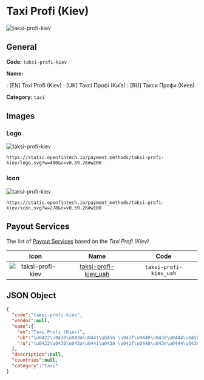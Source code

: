 
# Taxi Profi (Kiev) 
![taksi-profi-kiev](https://static.openfintech.io/payment_methods/taksi-profi-kiev/logo.svg?w=400&c=v0.59.26#w200)  

## General 
**Code:** `taksi-profi-kiev` 
 
**Name:** 
 
:	[EN] Taxi Profi (Kiev) 
:	[UK] Таксі Профі (Київ) 
:	[RU] Такси Профи (Киев) 
 
**Category:** `taxi` 
 

## Images 

### Logo 
![taksi-profi-kiev](https://static.openfintech.io/payment_methods/taksi-profi-kiev/logo.svg?w=400&c=v0.59.26#w200)  

```
https://static.openfintech.io/payment_methods/taksi-profi-kiev/logo.svg?w=400&c=v0.59.26#w200
```  

### Icon 
![taksi-profi-kiev](https://static.openfintech.io/payment_methods/taksi-profi-kiev/icon.svg?w=278&c=v0.59.26#w100)  

```
https://static.openfintech.io/payment_methods/taksi-profi-kiev/icon.svg?w=278&c=v0.59.26#w100
```  

## Payout Services 
 
The list of [Payout Services](/payout-services/) based on the _Taxi Profi (Kiev)_ 

|Icon|Name|Code| 
|:---:|:---:|:---:| 
|![taksi-profi-kiev](https://static.openfintech.io/payout_methods/taksi-profi-kiev/icon.svg?w=278&c=v0.59.26#w40) |[taksi-profi-kiev_uah](/payout-services/taksi-profi-kiev_uah/)|`taksi-profi-kiev_uah`| 
 

## JSON Object 

```json
{
  "code":"taksi-profi-kiev",
  "vendor":null,
  "name":{
    "en":"Taxi Profi (Kiev)",
    "uk":"\u0422\u0430\u043a\u0441\u0456 \u041f\u0440\u043e\u0444\u0456 (\u041a\u0438\u0457\u0432)",
    "ru":"\u0422\u0430\u043a\u0441\u0438 \u041f\u0440\u043e\u0444\u0438 (\u041a\u0438\u0435\u0432)"
  },
  "description":null,
  "countries":null,
  "category":"taxi"
}
```  
